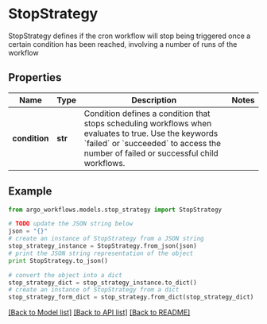 # StopStrategy

StopStrategy defines if the cron workflow will stop being triggered once a certain condition has been reached, involving a number of runs of the workflow

## Properties

Name | Type | Description | Notes
------------ | ------------- | ------------- | -------------
**condition** | **str** | Condition defines a condition that stops scheduling workflows when evaluates to true. Use the keywords &#x60;failed&#x60; or &#x60;succeeded&#x60; to access the number of failed or successful child workflows. | 

## Example

```python
from argo_workflows.models.stop_strategy import StopStrategy

# TODO update the JSON string below
json = "{}"
# create an instance of StopStrategy from a JSON string
stop_strategy_instance = StopStrategy.from_json(json)
# print the JSON string representation of the object
print StopStrategy.to_json()

# convert the object into a dict
stop_strategy_dict = stop_strategy_instance.to_dict()
# create an instance of StopStrategy from a dict
stop_strategy_form_dict = stop_strategy.from_dict(stop_strategy_dict)
```
[[Back to Model list]](../README.md#documentation-for-models) [[Back to API list]](../README.md#documentation-for-api-endpoints) [[Back to README]](../README.md)


